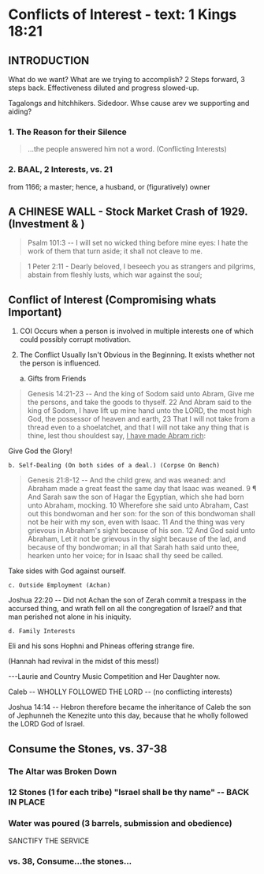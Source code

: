 # Conflicts of Interest - text: 1 Kings 18:21

## INTRODUCTION

What do we want? What are we trying to accomplish? 2 Steps forward, 3 steps back. Effectiveness diluted and progress slowed-up.

Tagalongs and hitchhikers. Sidedoor. Whse cause arev we supporting and aiding?


### 1. The Reason for their Silence

> &hellip;the people answered him not a word. (Conflicting Interests)

### 2. BAAL, 2 Interests, vs. 21

from 1166; a master; hence, a husband, or (figuratively) owner

## A CHINESE WALL - Stock Market Crash of 1929. (Investment & )

>Psalm 101:3 -- I will set no wicked thing before mine eyes: I hate the work of them that turn aside; it shall not cleave to me.
<!-- -->
>1 Peter 2:11 - Dearly beloved, I beseech you as strangers and pilgrims, abstain from fleshly lusts, which war against the soul;

## Conflict of Interest (Compromising whats Important)

1. COI Occurs when a person is involved in multiple interests one of which could possibly corrupt motivation.
2. The Conflict Usually Isn't Obvious in the Beginning. It exists whether not the person is influenced.
	
	a. Gifts from Friends 

> Genesis 14:21-23 --  And the king of Sodom said unto Abram, Give me the persons, and take the goods to thyself.  22 And Abram said to the king of Sodom, I have lift up mine hand unto the LORD, the most high God, the possessor of heaven and earth,  23 That I will not take from a thread even to a shoelatchet, and that I will not take any thing that is thine, lest thou shouldest say, <u>I have made Abram rich</u>:

Give God the Glory! 

	b. Self-Dealing (On both sides of a deal.) (Corpse On Bench)

> Genesis 21:8-12 -- And the child grew, and was weaned: and Abraham made a great feast the same day that Isaac was weaned.  9 ¶ And Sarah saw the son of Hagar the Egyptian, which she had born unto Abraham, mocking.  10 Wherefore she said unto Abraham, Cast out this bondwoman and her son: for the son of this bondwoman shall not be heir with my son, even with Isaac.  11 And the thing was very grievous in Abraham's sight because of his son.  12 And God said unto Abraham, Let it not be grievous in thy sight because of the lad, and because of thy bondwoman; in all that Sarah hath said unto thee, hearken unto her voice; for in Isaac shall thy seed be called.

Take sides with God against ourself.

	c. Outside Employment (Achan)

Joshua 22:20 -- Did not Achan the son of Zerah commit a trespass in the accursed thing, and wrath fell on all the congregation of Israel? and that man perished not alone in his iniquity.

	d. Family Interests 

Eli and his sons Hophni and Phineas offering strange fire.

(Hannah had revival in the midst of this mess!)

---Laurie and Country Music Competition and Her Daughter now.

Caleb -- WHOLLY FOLLOWED THE LORD -- (no conflicting interests)

Joshua 14:14 -- Hebron therefore became the inheritance of Caleb the son of Jephunneh the Kenezite unto this day, because that he wholly followed the LORD God of Israel.

## Consume the Stones, vs. 37-38

### The Altar was Broken Down
### 12 Stones (1 for each tribe) "Israel shall be thy name" -- BACK IN PLACE
### Water was poured (3 barrels, submission and obedience)

SANCTIFY THE SERVICE

### vs. 38, Consume...the stones...